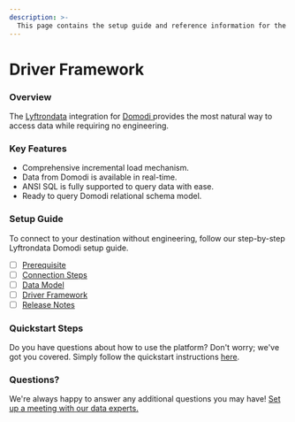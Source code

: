 ```yaml
---
description: >-
  This page contains the setup guide and reference information for the Domodi source connector.
---
```


# Driver Framework

### Overview

The [Lyftrondata](https://www.lyftrondata.com/) integration for [Domodi](https://www.lyftrondata.com/integration/domodi/)[ ](https://www.lyftrondata.com/integration/domodi/)provides the most natural way to access data while requiring no engineering.

### Key Features

* Comprehensive incremental load mechanism.
* Data from Domodi is available in real-time.&#x20;
* ANSI SQL is fully supported to query data with ease.
* Ready to query Domodi relational schema model.

### Setup Guide

To connect to your destination without engineering, follow our step-by-step Lyftrondata Domodi setup guide.

* [ ] [Prerequisite](../../marketing-analytics/domodi/prerequisite.md)
* [ ] [Connection Steps](../../marketing-analytics/domodi/connection-steps.md)
* [ ] [Data Model](../../marketing-analytics/domodi/data-model/)
* [ ] [Driver Framework](../../marketing-analytics/domodi/driver-framework/)
* [ ] [Release Notes](../../marketing-analytics/domodi/release-notes.md)

### Quickstart Steps

Do you have questions about how to use the platform? Don't worry; we've got you covered. Simply follow the quickstart instructions [here](../../../quickstart-steps.md).

### Questions? <a href="#questions" id="questions"></a>

We're always happy to answer any additional questions you may have! [Set up a meeting with our data experts.](https://www.lyftrondata.com/book-a-meeting/)


